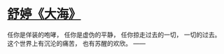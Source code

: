# [舒婷《大海》 ​](https://github.com/miss-shiyi/miss-shiyi/issues/139)

任你是佯装的咆哮，
任你是虚伪的平静，
任你掠走过去的一切，
一切的过去。
这个世界上有沉沦的痛苦，
也有苏醒的欢欣。
——